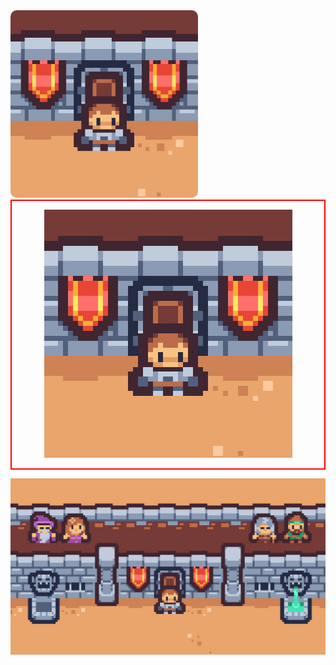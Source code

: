 
<img src="art/Export/logo.jpg" alt="Description" style="border-radius: 10px; width: 300px;">

<div align="center" style="border: 2px solid red;">
        
![Caveat Manager](art/Export/logo.jpg)

</div>

![Caveat Manager](art/Export/background.jpg)
